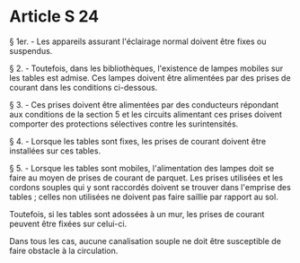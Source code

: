# Article S 24

§ 1er. - Les appareils assurant l'éclairage normal doivent être fixes ou suspendus.

§ 2. - Toutefois, dans les bibliothèques, l'existence de lampes mobiles sur les tables est admise. Ces lampes doivent être alimentées par des prises de courant dans les conditions ci-dessous.

§ 3. - Ces prises doivent être alimentées par des conducteurs répondant aux conditions de la section 5 et les circuits alimentant ces prises doivent comporter des protections sélectives contre les surintensités.

§ 4. - Lorsque les tables sont fixes, les prises de courant doivent être installées sur ces tables.

§ 5. - Lorsque les tables sont mobiles, l'alimentation des lampes doit se faire au moyen de prises de courant de parquet. Les prises utilisées et les cordons souples qui y sont raccordés doivent se trouver dans l'emprise des tables ; celles non utilisées ne doivent pas faire saillie par rapport au sol.

Toutefois, si les tables sont adossées à un mur, les prises de courant peuvent être fixées sur celui-ci.

Dans tous les cas, aucune canalisation souple ne doit être susceptible de faire obstacle à la circulation.
